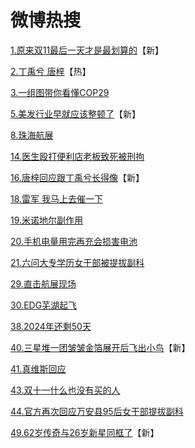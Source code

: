 # 微博热搜
[1.原来双11最后一天才是最划算的](https://m.weibo.cn/search?containerid=231522type%3D1%26q%3D%E5%8E%9F%E6%9D%A5%E5%8F%8C11%E6%9C%80%E5%90%8E%E4%B8%80%E5%A4%A9%E6%89%8D%E6%98%AF%E6%9C%80%E5%88%92%E7%AE%97%E7%9A%84&_T_WM=16922097837&v_p=42)【新】

[2.丁禹兮 唐梓](https://m.weibo.cn/search?containerid=231522type%3D1%26q%3D%E4%B8%81%E7%A6%B9%E5%85%AE%20%E5%94%90%E6%A2%93&_T_WM=16922097837&v_p=42)【热】

[3.一组图带你看懂COP29](https://m.weibo.cn/search?containerid=231522type%3D1%26q%3D%E4%B8%80%E7%BB%84%E5%9B%BE%E5%B8%A6%E4%BD%A0%E7%9C%8B%E6%87%82COP29&_T_WM=16922097837&v_p=42)

[5.美发行业早就应该整顿了](https://m.weibo.cn/search?containerid=231522type%3D1%26q%3D%E7%BE%8E%E5%8F%91%E8%A1%8C%E4%B8%9A%E6%97%A9%E5%B0%B1%E5%BA%94%E8%AF%A5%E6%95%B4%E9%A1%BF%E4%BA%86&_T_WM=16922097837&v_p=42)【新】

[8.珠海航展](https://m.weibo.cn/search?containerid=231522type%3D1%26q%3D%E7%8F%A0%E6%B5%B7%E8%88%AA%E5%B1%95&_T_WM=16922097837&v_p=42)

[14.医生殴打便利店老板致死被刑拘](https://m.weibo.cn/search?containerid=231522type%3D1%26q%3D%E5%8C%BB%E7%94%9F%E6%AE%B4%E6%89%93%E4%BE%BF%E5%88%A9%E5%BA%97%E8%80%81%E6%9D%BF%E8%87%B4%E6%AD%BB%E8%A2%AB%E5%88%91%E6%8B%98&_T_WM=16922097837&v_p=42)

[16.唐梓回应跟丁禹兮长得像](https://m.weibo.cn/search?containerid=231522type%3D1%26q%3D%E5%94%90%E6%A2%93%E5%9B%9E%E5%BA%94%E8%B7%9F%E4%B8%81%E7%A6%B9%E5%85%AE%E9%95%BF%E5%BE%97%E5%83%8F&_T_WM=16922097837&v_p=42)【新】

[18.雷军 我马上去催一下](https://m.weibo.cn/search?containerid=231522type%3D1%26q%3D%E9%9B%B7%E5%86%9B%20%E6%88%91%E9%A9%AC%E4%B8%8A%E5%8E%BB%E5%82%AC%E4%B8%80%E4%B8%8B&_T_WM=16922097837&v_p=42)

[19.米诺地尔副作用](https://m.weibo.cn/search?containerid=231522type%3D1%26q%3D%E7%B1%B3%E8%AF%BA%E5%9C%B0%E5%B0%94%E5%89%AF%E4%BD%9C%E7%94%A8&_T_WM=16922097837&v_p=42)

[20.手机电量用完再充会损害电池](https://m.weibo.cn/search?containerid=231522type%3D1%26q%3D%E6%89%8B%E6%9C%BA%E7%94%B5%E9%87%8F%E7%94%A8%E5%AE%8C%E5%86%8D%E5%85%85%E4%BC%9A%E6%8D%9F%E5%AE%B3%E7%94%B5%E6%B1%A0&_T_WM=16922097837&v_p=42)

[21.六问大专学历女干部被提拔副科](https://m.weibo.cn/search?containerid=231522type%3D1%26q%3D%E5%85%AD%E9%97%AE%E5%A4%A7%E4%B8%93%E5%AD%A6%E5%8E%86%E5%A5%B3%E5%B9%B2%E9%83%A8%E8%A2%AB%E6%8F%90%E6%8B%94%E5%89%AF%E7%A7%91&_T_WM=16922097837&v_p=42)

[29.直击航展现场](https://m.weibo.cn/search?containerid=231522type%3D1%26q%3D%E7%9B%B4%E5%87%BB%E8%88%AA%E5%B1%95%E7%8E%B0%E5%9C%BA&_T_WM=16922097837&v_p=42)

[30.EDG芜湖起飞](https://m.weibo.cn/search?containerid=231522type%3D1%26q%3DEDG%E8%8A%9C%E6%B9%96%E8%B5%B7%E9%A3%9E&_T_WM=16922097837&v_p=42)

[38.2024年还剩50天](https://m.weibo.cn/search?containerid=231522type%3D1%26q%3D2024%E5%B9%B4%E8%BF%98%E5%89%A950%E5%A4%A9&_T_WM=16922097837&v_p=42)

[40.三星堆一团皱皱金箔展开后飞出小鸟](https://m.weibo.cn/search?containerid=231522type%3D1%26q%3D%E4%B8%89%E6%98%9F%E5%A0%86%E4%B8%80%E5%9B%A2%E7%9A%B1%E7%9A%B1%E9%87%91%E7%AE%94%E5%B1%95%E5%BC%80%E5%90%8E%E9%A3%9E%E5%87%BA%E5%B0%8F%E9%B8%9F&_T_WM=16922097837&v_p=42)【新】

[41.真维斯回应](https://m.weibo.cn/search?containerid=231522type%3D1%26q%3D%E7%9C%9F%E7%BB%B4%E6%96%AF%E5%9B%9E%E5%BA%94&_T_WM=16922097837&v_p=42)

[43.双十一什么也没有买的人](https://m.weibo.cn/search?containerid=231522type%3D1%26q%3D%E5%8F%8C%E5%8D%81%E4%B8%80%E4%BB%80%E4%B9%88%E4%B9%9F%E6%B2%A1%E6%9C%89%E4%B9%B0%E7%9A%84%E4%BA%BA&_T_WM=16922097837&v_p=42)

[44.官方再次回应万安县95后女干部提拔副科](https://m.weibo.cn/search?containerid=231522type%3D1%26q%3D%E5%AE%98%E6%96%B9%E5%86%8D%E6%AC%A1%E5%9B%9E%E5%BA%94%E4%B8%87%E5%AE%89%E5%8E%BF95%E5%90%8E%E5%A5%B3%E5%B9%B2%E9%83%A8%E6%8F%90%E6%8B%94%E5%89%AF%E7%A7%91&_T_WM=16922097837&v_p=42)

[49.62岁传奇与26岁新星同框了](https://m.weibo.cn/search?containerid=231522type%3D1%26q%3D62%E5%B2%81%E4%BC%A0%E5%A5%87%E4%B8%8E26%E5%B2%81%E6%96%B0%E6%98%9F%E5%90%8C%E6%A1%86%E4%BA%86&_T_WM=16922097837&v_p=42)【新】
